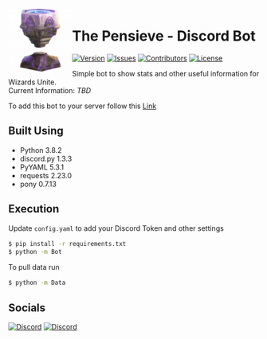<img src="https://raw.githubusercontent.com/Macro303/The-Pensieve/main/logo.png" align="left" width="128" height="128" alt="The Pensieve Logo"/>

# The Pensieve - Discord Bot
[![Version](https://img.shields.io/github/tag-pre/Macro303/The-Pensieve.svg?label=version&style=flat-square)](https://github.com/Macro303/The-Pensieve/releases)
[![Issues](https://img.shields.io/github/issues/Macro303/The-Pensieve.svg?style=flat-square)](https://github.com/Macro303/The-Pensieve/issues)
[![Contributors](https://img.shields.io/github/contributors/Macro303/The-Pensieve.svg?style=flat-square)](https://github.com/Macro303/The-Pensieve/graphs/contributors)
[![License](https://img.shields.io/github/license/Macro303/The-Pensieve.svg?style=flat-square)](https://opensource.org/licenses/MIT)

Simple bot to show stats and other useful information for Wizards Unite.  
Current Information:
_TBD_

To add this bot to your server follow this [Link]()

## Built Using
 - Python 3.8.2
 - discord.py 1.3.3
 - PyYAML 5.3.1
 - requests 2.23.0
 - pony 0.7.13

## Execution
Update `config.yaml` to add your Discord Token and other settings
```bash
$ pip install -r requirements.txt
$ python -m Bot
```
To pull data run
```bash
$ python -m Data
```

## Socials
[![Discord](https://discord.com/api/v6/guilds/720968695995695115/widget.png?style=banner2)](https://discord.gg/wPQjudd)
[![Discord](https://discord.com/api/v6/guilds/618581423070117932/widget.png?style=banner2)](https://discord.gg/nqGMeGg)
